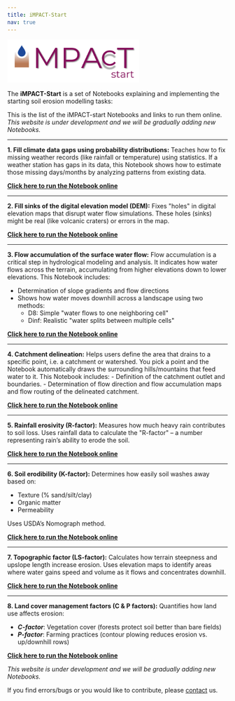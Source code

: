 ```yaml
---
title: iMPACT-Start
nav: true
---
```


<img src="images/iMPACT-Start_logo.png" alt="iMPACT-Start logo" style="width:60%;" >

The **iMPACT-Start** is a set of Notebooks explaining and implementing the starting soil erosion modelling tasks:

This is the list of the iMPACT-start Notebooks and links to run them online. *This website is under development and we will be gradually adding new Notebooks.*

---

**1. Fill climate data gaps using probability distributions:** Teaches how to fix missing weather records (like rainfall or temperature) using statistics. If a weather station has gaps in its data, this Notebook shows how to estimate those missing days/months by analyzing patterns from existing data.

[**Click here to run the Notebook online**](https://mybinder.org/v2/gh/iMPACT-erosion/iMPACT-erosion/HEAD?urlpath=notebooks/iMPACT-Start/1.Fill_climate_data_gaps.ipynb)

---

**2. Fill sinks of the digital elevation model (DEM):** Fixes "holes" in digital elevation maps that disrupt water flow simulations. These holes (sinks) might be real (like volcanic craters) or errors in the map.

[**Click here to run the Notebook online**](https://mybinder.org/v2/gh/iMPACT-erosion/iMPACT-erosion/HEAD?urlpath=notebooks/iMPACT-Start/2.Fill_sinks.ipynb)

---

**3. Flow accumulation of the surface water flow:** Flow accumulation is a critical step in hydrological modeling and analysis. It indicates how water flows across the terrain, accumulating from higher elevations down to lower elevations. This Notebook includes:
- Determination of slope gradients and flow directions
- Shows how water moves downhill across a landscape using two methods:
	- D8: Simple "water flows to one neighboring cell"
	- Dinf: Realistic "water splits between multiple cells"

[**Click here to run the Notebook online**](https://mybinder.org/v2/gh/iMPACT-erosion/iMPACT-erosion/HEAD?urlpath=notebooks/iMPACT-Start/3.Flow_accumulation.ipynb)

---

**4. Catchment delineation:** Helps users define the area that drains to a specific point, i.e. a catchment or watershed. You pick a point and the Notebook automatically draws the surrounding hills/mountains that feed water to it. This Notebook includes:
	- Definition of the catchment outlet and boundaries. 
	- Determination of flow direction and flow accumulation maps and flow routing of the delineated catchment.
	
[**Click here to run the Notebook online**](https://mybinder.org/v2/gh/iMPACT-erosion/iMPACT-erosion/HEAD?urlpath=notebooks/iMPACT-Start/4.Catchment_delineation.ipynb)

---

**5. Rainfall erosivity (R-factor):**  Measures how much heavy rain contributes to soil loss. Uses rainfall data to calculate the "R-factor" – a number representing rain’s ability to erode the soil.

[**Click here to run the Notebook online**](https://mybinder.org/v2/gh/iMPACT-erosion/iMPACT-erosion/HEAD?urlpath=notebooks/iMPACT-Start/5.Rainfall_erosivity.ipynb)  

---

**6. Soil erodibility (K-factor):**  Determines how easily soil washes away based on:

- Texture (% sand/silt/clay)
- Organic matter
- Permeability
	
Uses USDA’s Nomograph method.

[**Click here to run the Notebook online**](https://mybinder.org/v2/gh/iMPACT-erosion/iMPACT-erosion/HEAD?urlpath=notebooks/iMPACT-Start/6.Soil_erdodibility.ipynb)  

---

**7. Topographic factor (LS-factor):** Calculates how terrain steepness and upslope length increase erosion. Uses elevation maps to identify areas where water gains speed and volume as it flows and concentrates downhill.

[**Click here to run the Notebook online**](https://mybinder.org/v2/gh/iMPACT-erosion/iMPACT-erosion/HEAD?urlpath=notebooks/iMPACT-Start/7.Topographic_factor.ipynb)  

---

**8. Land cover management factors (C & P factors):** Quantifies how land use affects erosion:

- ***C-factor***: Vegetation cover (forests protect soil better than bare fields)
- ***P-factor***: Farming practices (contour plowing reduces erosion vs. up/downhill rows)

[**Click here to run the Notebook online**](https://mybinder.org/v2/gh/iMPACT-erosion/iMPACT-erosion/HEAD?urlpath=notebooks/iMPACT-Start/8.Land_Cover_and_Practices_factors.ipynb)

*This website is under development and we will be gradually adding new Notebooks.*

If you find errors/bugs or you would like to contribute, please [contact](./contact.md/) us.
